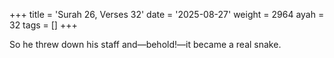 +++
title = 'Surah 26, Verses 32'
date = '2025-08-27'
weight = 2964
ayah = 32
tags = []
+++

So he threw down his staff and—behold!—it became a real snake.